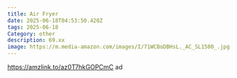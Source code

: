 ```yaml
---
title: Air Fryer
date: 2025-06-18T04:53:50.420Z
tags: 2025-06-18
Category: other
description: 69.xx
image: https://m.media-amazon.com/images/I/71WCBoDBHsL._AC_SL1500_.jpg
---
```

https://amzlink.to/az0T7hkGOPCmC ad